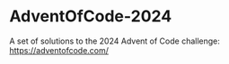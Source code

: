 # AdventOfCode-2024
A set of solutions to the 2024 Advent of Code challenge: https://adventofcode.com/
